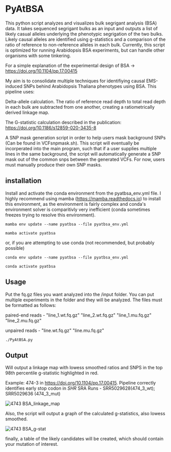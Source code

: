 # PyAtBSA
This python script analyzes and visualizes bulk segrigant analysis (BSA) data. It takes sequenced segrigant bulks as an input and outputs 
a list of likely casual alleles underlying the phenotypic segrigation of the two bulks. Likely causal alleles are identified using g-statistics and a
comparison of the ratio of reference to non-reference alleles in each bulk. Currently, this script is optimized for running Arabidopsis BSA experiments, but can handle 
other organisms with some tinkering.   

For a simple explanation of the experimental design of BSA -> https://doi.org/10.1104/pp.17.00415 

My aim is to consolidate multiple techniques for identifiying causal EMS-induced SNPs behind Arabidopsis Thaliana phenotypes 
using BSA. This pipeline uses:

  Delta-allele calculation. The ratio of reference read depth to total read depth in each bulk are subtracted from one another, creating a ratiometrically derived linkage map.
  
  The G-statistic calculation described in the publication: https://doi.org/10.1186/s12859-020-3435-8
  
  A SNP mask generation script in order to help users mask background SNPs (Can be found in VCFsnpmask.sh). 
  This script will eventually be incorperated into the main  program, such that if a user supplies multiple lines in the same background, 
  the script will automatically generate a SNP mask out of the common snps between the generated VCFs. For now, users must manually produce their own SNP masks. 

## installation
Install and activate the conda environment from the pyatbsa_env.yml file. I highly recommend using mamba (https://mamba.readthedocs.io) to install this environment, as the environment is fairly complex and conda's environment solver is comparitivly very inefficient (conda sometimes freezes trying to resolve this environment). 

`mamba env update --name pyatbsa --file pyatbsa_env.yml`

`mamba activate pyatbsa`

or, if you are attempting to use conda (not recommended, but probably possible)

`conda env update --name pyatbsa --file pyatbsa_env.yml`

`conda activate pyatbsa`

## Usage
Put the fq.gz files you want analyzed into the /input folder. You can put multiple experiments in the folder and they will be analyzed. 
The files must be formatted as follows:

  paired-end reads - "line_1.wt.fq.gz" "line_2.wt.fq.gz" "line_1.mu.fq.gz" "line_2.mu.fq.gz"

  unpaired reads - "line.wt.fq.gz" "line.mu.fq.gz" 

 `./PyAtBSA.py` 

## Output

Will output a linkage map with lowess smoothed ratios and SNPS in the top 98th percentile g-statistic highlighted in red.

Example: 474-3 in https://doi.org/10.1104/pp.17.00415. Pipeline correctly identifies early stop codon in *SHR*
SRA Runs - SRR5029628(474_3_wt); SRR5029636 (474_3_mut) 

![4743 BSA_linkage_map](https://github.com/TeaShull/PyAtBSA/assets/125574642/e5979fc8-7310-4a00-acec-5bde5c8aaf5c)

Also, the script will output a graph of the calculated g-statistics, also lowess smoothed. 

![4743 BSA_g-stat](https://github.com/TeaShull/PyAtBSA/assets/125574642/2f1a7ff2-0eda-4258-bbbc-d6a2895997c4)


finally, a table of the likely candidates will be created, which should contain your mutation of interest. 



